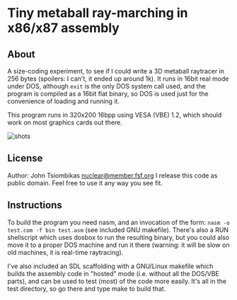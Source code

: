 Tiny metaball ray-marching in x86/x87 assembly
==============================================

About
-----
A size-coding experiment, to see if I could write a 3D metaball raytracer in 256
bytes (spoilers: I can't, it ended up around 1k). It runs in 16bit real mode
under DOS, although `exit` is the only DOS system call used, and the program is
compiled as a 16bit flat binary, so DOS is used just for the convenience of
loading and running it.

This program runs in 320x200 16bpp using VESA (VBE) 1.2, which should work on
most graphics cards out there.

![shots](http://nuclear.mutantstargoat.com/sw/misc/tinyblobray.gif)

License
-------
Author: John Tsiombikas <nuclear@member.fsf.org>
I release this code as public domain. Feel free to use it any way you see fit.

Instructions
------------
To build the program you need nasm, and an invocation of the form:
`nasm -o test.com -f bin test.asm` (see included GNU makefile). There's also a
RUN shellscript which uses dosbox to run the resulting binary, but you could
also move it to a proper DOS machine and run it there (warning: it will be
slow on old machines, it is real-time raytracing).

I've also included an SDL scaffolding with a GNU/Linux makefile which builds the
assembly code in "hosted" mode (i.e. without all the DOS/VBE parts), and can be
used to test (most) of the code more easily. It's all in the test directory, so
go there and type make to build that.
